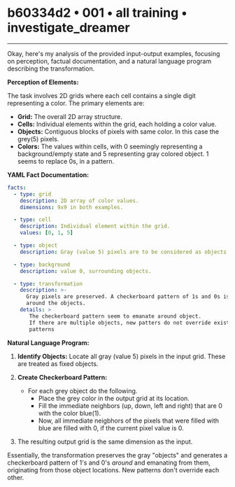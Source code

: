 # b60334d2 • 001 • all training • investigate_dreamer

---
Okay, here's my analysis of the provided input-output examples, focusing on perception, factual documentation, and a natural language program describing the transformation.

**Perception of Elements:**

The task involves 2D grids where each cell contains a single digit representing a color. The primary elements are:

*   **Grid:** The overall 2D array structure.
*   **Cells:** Individual elements within the grid, each holding a color value.
*   **Objects:** Contiguous blocks of pixels with same color. In this case the grey(5) pixels.
*   **Colors:** The values within cells, with 0 seemingly representing a background/empty state and 5 representing gray colored object. 1 seems to replace 0s, in a pattern.

**YAML Fact Documentation:**



```yaml
facts:
  - type: grid
    description: 2D array of color values.
    dimensions: 9x9 in both examples.

  - type: cell
    description: Individual element within the grid.
    values: [0, 1, 5]

  - type: object
    description: Gray (value 5) pixels are to be considered as objects.

  - type: background
    description: value 0, surrounding objects.

  - type: transformation
    description: >-
      Gray pixels are preserved. A checkerboard pattern of 1s and 0s is created
      around the objects.
    details: >
       The checkerboard pattern seem to emanate around object.
       If there are multiple objects, new patters do not override existing
       patterns
```



**Natural Language Program:**

1.  **Identify Objects:** Locate all gray (value 5) pixels in the input grid. These are treated as fixed objects.

2.  **Create Checkerboard Pattern:**
    * For each grey object do the following.
        * Place the grey color in the output grid at its location.
        * Fill the immediate neighbors (up, down, left and right) that are 0 with the color blue(1).
        * Now, all immediate neigbhors of the pixels that were filled with blue
        are filled with 0, if the current pixel value is 0.

3. The resulting output grid is the same dimension as the input.

Essentially, the transformation preserves the gray "objects" and generates a checkerboard pattern of 1's and 0's *around* and emanating from them, originating from those object locations. New patterns don't override each other.


